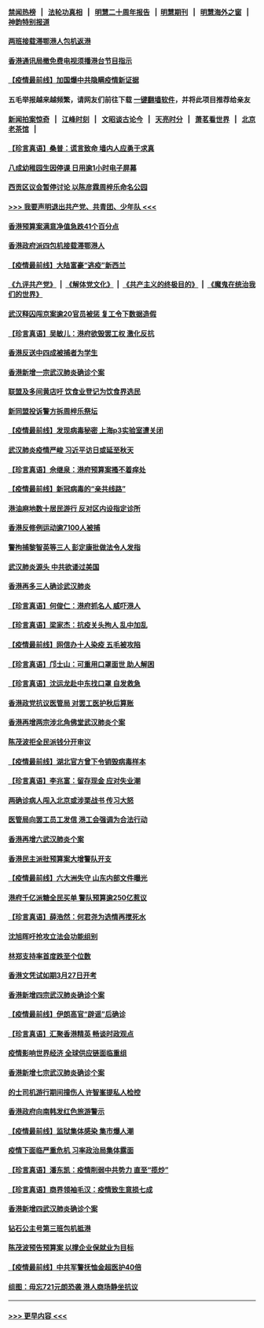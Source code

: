 #### [禁闻热榜](热点新闻.md?=0)  &nbsp;&nbsp;|&nbsp;&nbsp; [法轮功真相](https://github.com/gfw-breaker/truth/blob/master/README.md?=0) &nbsp;&nbsp;|&nbsp;&nbsp; [明慧二十周年报告](https://github.com/gfw-breaker/mh-reports/blob/master/README.md?=0) &nbsp;&nbsp;|&nbsp;&nbsp;[明慧期刊](https://github.com/gfw-breaker/mh-qikan) &nbsp;&nbsp;|&nbsp;&nbsp; [明慧海外之窗](https://github.com/gfw-breaker/mh-news/blob/master/README.md?=0) &nbsp;&nbsp;|&nbsp;&nbsp; [神韵特别报道](https://github.com/gfw-breaker/mh-news/blob/master/shenyun.md?=0)
#### [两班接载滞鄂港人包机返港](../pages/nsc415/n11915855.md?t=03060031) 
#### [香港通讯局撤免费电视须播港台节目指示](../pages/nsc415/n11915831.md?t=03060031) 
#### [【疫情最前线】加国爆中共隐瞒疫情新证据](../pages/nsc415/n11915482.md?t=03060031) 
#### 五毛举报越来越频繁，请网友们前往下载 [一键翻墙软件](https://github.com/gfw-breaker/ssr-accounts)，并将此项目推荐给亲友
#### [新闻拍案惊奇](https://github.com/gfw-breaker/banned-news/blob/master/pages/link4.md) &nbsp;&nbsp;|&nbsp;&nbsp; [江峰时刻](https://github.com/gfw-breaker/banned-news/blob/master/pages/link4.md) &nbsp;&nbsp;|&nbsp;&nbsp; [文昭谈古论今](https://github.com/gfw-breaker/banned-news/blob/master/pages/link4.md) &nbsp;&nbsp;|&nbsp;&nbsp; [天亮时分](https://github.com/gfw-breaker/banned-news/blob/master/pages/link4.md) &nbsp;&nbsp;|&nbsp;&nbsp; [萧茗看世界](https://github.com/gfw-breaker/banned-news/blob/master/pages/link4.md) &nbsp;&nbsp;|&nbsp;&nbsp; [北京老茶馆](https://github.com/gfw-breaker/banned-news/blob/master/pages/link4.md) &nbsp;&nbsp;|&nbsp;&nbsp; 
#### [【珍言真语】桑普：谎言致命 墙内人应勇于求真](../pages/nsc415/n11915169.md?t=03060031) 
#### [八成幼稚园生因停课 日用逾1小时电子屏幕](../pages/nsc415/n11913263.md?t=03060031) 
#### [西贡区议会暂停讨论 以陈彦霖周梓乐命名公园](../pages/nsc415/n11913248.md?t=03060031) 
#### [>>> 我要声明退出共产党、共青团、少年队 <<<](https://github.com/begood0513/goodnews/blob/master/quit/letter.md) 
#### [香港预算案满意净值急跌41个百分点](../pages/nsc415/n11913236.md?t=03060031) 
#### [香港政府派四包机接载滞鄂港人](../pages/nsc415/n11913211.md?t=03060031) 
#### [【疫情最前线】大陆富豪“逃疫”新西兰](../pages/nsc415/n11913160.md?t=03060031) 
#### [《九评共产党》](https://github.com/begood0513/9ping.md/blob/master/README.md) &nbsp;|&nbsp; [《解体党文化》](../../../../jtdwh.md/blob/master/README.md)  &nbsp;|&nbsp; [《共产主义的终极目的》](../../../../gczydzjmd.md/blob/master/README.md) &nbsp;|&nbsp; [《魔鬼在统治我们的世界》](../../../../mgztzwmdsj.md/blob/master/README.md) 
#### [武汉释囚闯京案逾20官员被惩 复工令下数据造假](../pages/nsc415/n11912743.md?t=03060031) 
#### [【珍言真语】吴敏儿：港府欲毁罢工权 激化反抗](../pages/nsc415/n11912457.md?t=03060031) 
#### [香港反送中四成被捕者为学生](../pages/nsc415/n11910730.md?t=03060031) 
#### [香港新增一宗武汉肺炎确诊个案](../pages/nsc415/n11910724.md?t=03060031) 
#### [联盟及多间黄店吁 饮食业登记为饮食界选民](../pages/nsc415/n11910718.md?t=03060031) 
#### [新同盟投诉警方拆周梓乐祭坛](../pages/nsc415/n11910707.md?t=03060031) 
#### [【疫情最前线】发现病毒秘密 上海p3实验室遭关闭](../pages/nsc415/n11910640.md?t=03060031) 
#### [武汉肺炎疫情严峻 习近平访日或延至秋天](../pages/nsc415/n11910570.md?t=03060031) 
#### [【珍言真语】佘继泉：港府预算案搔不着痒处](../pages/nsc415/n11910011.md?t=03060031) 
#### [【疫情最前线】新冠病毒的“亲共线路”](../pages/nsc415/n11907734.md?t=03060031) 
#### [港油麻地数十居民游行 反对区内设指定诊所](../pages/nsc415/n11907900.md?t=03060031) 
#### [香港反修例运动逾7100人被捕](../pages/nsc415/n11907922.md?t=03060031) 
#### [警拘捕黎智英等三人 彭定康批做法令人发指](../pages/nsc415/n11907905.md?t=03060031) 
#### [武汉肺炎源头 中共欲诿过美国](../pages/nsc415/n11907665.md?t=03060031) 
#### [香港再多三人确诊武汉肺炎](../pages/nsc415/n11907846.md?t=03060031) 
#### [【珍言真语】何俊仁：港府抓名人 威吓港人](../pages/nsc415/n11907561.md?t=03060031) 
#### [【珍言真语】梁家杰：抗疫关头拘人 乱中加乱](../pages/nsc415/n11907444.md?t=03060031) 
#### [【疫情最前线】网信办十人染疫 五毛被攻陷](../pages/nsc415/n11903757.md?t=03060031) 
#### [【珍言真语】邝士山：可重用口罩面世 助人解困](../pages/nsc415/n11903875.md?t=03060031) 
#### [【珍言真语】沈运龙赴中东找口罩 自发救急](../pages/nsc415/n11903291.md?t=03060031) 
#### [香港政党抗议医管局 对罢工医护秋后算账](../pages/nsc415/n11901746.md?t=03060031) 
#### [香港再增两宗涉北角佛堂武汉肺炎个案](../pages/nsc415/n11901737.md?t=03060031) 
#### [陈茂波拒全民派钱分开审议](../pages/nsc415/n11901672.md?t=03060031) 
#### [【疫情最前线】湖北官方曾下令销毁病毒样本](../pages/nsc415/n11901518.md?t=03060031) 
#### [【珍言真语】李兆富：留存现金 应对失业潮](../pages/nsc415/n11901448.md?t=03060031) 
#### [两确诊病人闯入北京或涉栗战书 传习大怒](../pages/nsc415/n11901180.md?t=03060031) 
#### [医管局向罢工员工发信 港工会强调为合法行动](../pages/nsc415/n11898870.md?t=03060031) 
#### [香港再增六武汉肺炎个案](../pages/nsc415/n11898843.md?t=03060031) 
#### [香港民主派批预算案大增警队开支](../pages/nsc415/n11898813.md?t=03060031) 
#### [【疫情最前线】六大洲失守 山东内部文件曝光](../pages/nsc415/n11898455.md?t=03060031) 
#### [港府千亿派糖全民买单 警队预算逾250亿惹议](../pages/nsc415/n11898608.md?t=03060031) 
#### [【珍言真语】薛浩然：何君尧为选情再搅死水](../pages/nsc415/n11898269.md?t=03060031) 
#### [沈旭晖吁抢攻立法会功能组别](../pages/nsc415/n11896084.md?t=03060031) 
#### [林郑支持率首度跌至个位数](../pages/nsc415/n11896058.md?t=03060031) 
#### [香港文凭试如期3月27日开考](../pages/nsc415/n11896055.md?t=03060031) 
#### [香港新增四宗武汉肺炎确诊个案](../pages/nsc415/n11896040.md?t=03060031) 
#### [【疫情最前线】伊朗高官“辟谣”后确诊](../pages/nsc415/n11895902.md?t=03060031) 
#### [【珍言真语】汇聚香港精英 畅谈时政观点](../pages/nsc415/n11895733.md?t=03060031) 
#### [疫情影响世界经济 全球供应链面临重组](../pages/nsc415/n11895634.md?t=03060031) 
#### [香港新增七宗武汉肺炎确诊个案](../pages/nsc415/n11893498.md?t=03060031) 
#### [的士司机游行期间撞伤人 许智峯提私人检控](../pages/nsc415/n11893483.md?t=03060031) 
#### [香港政府向南韩发红色旅游警示](../pages/nsc415/n11893398.md?t=03060031) 
#### [【疫情最前线】监狱集体感染 集市爆人潮](../pages/nsc415/n11893181.md?t=03060031) 
#### [疫情下面临严重危机  习率政治局集体露面](../pages/nsc415/n11893305.md?t=03060031) 
#### [【珍言真语】潘东凯：疫情削弱中共势力 直至“揽炒”](../pages/nsc415/n11892866.md?t=03060031) 
#### [【珍言真语】商界领袖毛汉：疫情致生意损七成](../pages/nsc415/n11890348.md?t=03060031) 
#### [香港新增四武汉肺炎确诊个案](../pages/nsc415/n11890610.md?t=03060031) 
#### [钻石公主号第三班包机抵港](../pages/nsc415/n11890645.md?t=03060031) 
#### [陈茂波预告预算案 以撑企业保就业为目标](../pages/nsc415/n11890574.md?t=03060031) 
#### [【疫情最前线】中共军警抚恤金超医护40倍](../pages/nsc415/n11890458.md?t=03060031) 
#### [组图：毋忘721元朗恐袭 港人商场静坐抗议](../pages/nsc415/n11876882.md?t=03060031) 

----
#### [ >>> 更早内容 <<< ](../indexes/nsc415-earlier.md)
